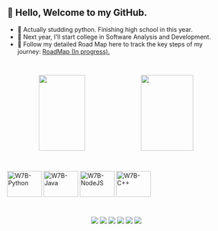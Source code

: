 ## 👋 Hello, Welcome to my GitHub.

- 🧰 Actually studding python. Finishing high school in this year.
- 📕 Next year, I'll start college in Software Analysis and Development.
- 📌 Follow my detailed Road Map here to track the key steps of my journey: <a outline="none" href="https://roadmap.sh/r/my-road-map-tgvfm">RoadMap (In progress).</a>

##

<br>
<div align="center">
    <a href"https://github.com/w7b">
    <img height="175em" align="center" width="46%" src="https://github-readme-stats.vercel.app/api?username=w7b&theme=kacho_ga&show_icons=true&hide_border=true&count_private=true">
    <img height="175em" align="center" width="49%" src="https://github-readme-stats.vercel.app/api/top-langs/?username=w7b&theme=kacho_ga&show_icons=true&hide_border=true&layout=compact">
</div>

##

<br>
<div style="display: inline-block">
    <img align="center" height="60" width="80" alt="W7B-Python" src="https://cdn.jsdelivr.net/gh/devicons/devicon@latest/icons/python/python-original.svg" /> 
    <img align="center" height="60" width="80" alt="W7B-Java" src="https://cdn.jsdelivr.net/gh/devicons/devicon@latest/icons/java/java-original.svg" />
    <img align="center" height="60" width="80" alt="W7B-NodeJS" src="https://cdn.jsdelivr.net/gh/devicons/devicon@latest/icons/nodejs/nodejs-plain-wordmark.svg" />    
    <img align="center" height="60" width="80" alt="W7B-C++" src="https://cdn.jsdelivr.net/gh/devicons/devicon@latest/icons/cplusplus/cplusplus-original.svg" />
</div>

<br>

##

<div align="center">
    <br>
    <a href="https://www.youtube.com/@smoothy17" alt="YouTube"><img src="https://img.shields.io/badge/YouTube-FF0000?style=for-the-badge&logo=youtube&logoColor=white"></a>
    <a href="mailto:pessoal.gabriel21@gmail.com" alt="Gmail"><img src="https://img.shields.io/badge/Gmail-D14836?style=for-the-badge&logo=gmail&logoColor=white"></a>
    <a href="https://www.twitch.tv/smoothy488" alt="Twitch"><img src="https://img.shields.io/badge/Twitch-9146FF?style=for-the-badge&logo=twitch&logoColor=white"></a>
    <a href="https://www.tiktok.com/@io.smoothydev1" alt="TikTok"><img src="https://img.shields.io/badge/TikTok-000000?style=for-the-badge&logo=tiktok&logoColor=white"></a>
    <a href="https://www.linkedin.com/in/gabriel-yones-chedid-658b8326a/" alt="Linkedln"><img src="https://img.shields.io/badge/LinkedIn-0077B5?style=for-the-badge&logo=linkedin&logoColor=white"></a>
    <a href="" alt="Twitter"><img src="https://img.shields.io/badge/Twitter-1DA1F2?style=for-the-badge&logo=twitter&logoColor=white"></a>
    <br>
</div>
</a>
